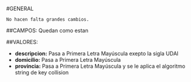 #GENERAL

	No hacen falta grandes cambios.

##CAMPOS:
	Quedan como estan

##VALORES:
* **descripcion:** Pasa a Primera Letra Mayúscula exepto la sigla UDAI
* **domicilio:** Pasa a Primera Letra Mayúscula
* **provincia:**  Pasa a Primera Letra Mayúscula y se le aplica el algoritmo string de key collision

